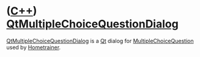 # ([C++](Cpp.md)) [QtMultipleChoiceQuestionDialog](CppQtMultipleChoiceQuestionDialog.md)

[QtMultipleChoiceQuestionDialog](CppQtMultipleChoiceQuestionDialog.md)
is a [Qt](CppQt.md) dialog for
[MultipleChoiceQuestion](CppMultipleChoiceQuestion.md)
used by [Hometrainer](https://github.com/richelbilderbeek/Hometrainer).
